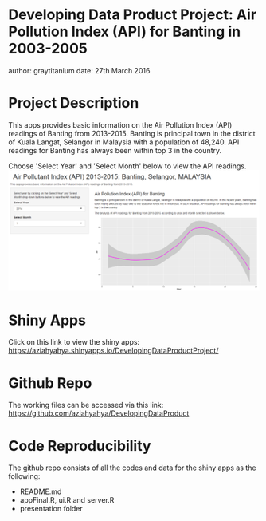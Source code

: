 Developing Data Product Project: Air Pollution Index (API) for Banting in 2003-2005
========================================================
author: graytitanium
date: 27th March 2016

Project Description
========================================================

This apps provides basic information on the Air Pollution Index (API) readings of Banting from 2013-2015. Banting is principal town in the district of Kuala Langat, Selangor in Malaysia with a population of 48,240. API readings for Banting has always been within top 3 in the country.

Choose 'Select Year' and 'Select Month' below to view the API readings.
![alt text](Capture.PNG)


Shiny Apps
========================================================

Click on this link to view the shiny apps:
https://aziahyahya.shinyapps.io/DevelopingDataProductProject/


Github Repo
========================================================

The working files can be accessed via this link: https://github.com/aziahyahya/DevelopingDataProduct


Code Reproducibility
========================================================

The github repo consists of all the codes and data for the shiny apps as the following:

- README.md
- appFinal.R, ui.R and server.R 
- presentation folder

